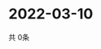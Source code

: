 # 2022-03-10
  共 0条

  <!-- BEGIN -->
  <!-- 最后更新时间Thu Mar 10 2022 12:09:46 GMT+0000 (Coordinated Universal Time) -->
  
  <!-- END -->
  
  